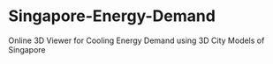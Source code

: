# Singapore-Energy-Demand
Online 3D Viewer for Cooling Energy Demand using 3D City Models of Singapore
